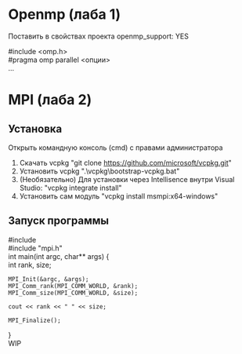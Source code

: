 # Openmp (лаба 1)
Поставить в свойствах проекта openmp_support: YES

#include <omp.h>  
#pragma omp parallel <опции>  
...
  
# MPI (лаба 2)  
## Установка  
Открыть командную консоль (cmd) с правами администратора  
1. Скачать vcpkg "git clone https://github.com/microsoft/vcpkg.git"  
2. Установить vcpkg ".\vcpkg\bootstrap-vcpkg.bat"  
3. (Необязательно) Для установки через Intellisence внутри Visual Studio: "vcpkg integrate install"
4. Установить сам модуль "vcpkg install msmpi:x64-windows"  
  
## Запуск программы  
#include <iostream>  
#include "mpi.h"  
int main(int argc, char** args) {  
	int rank, size;  
  
	MPI_Init(&argc, &args);  
	MPI_Comm_rank(MPI_COMM_WORLD, &rank);  
	MPI_Comm_size(MPI_COMM_WORLD, &size);  
  
	cout << rank << " " << size;  
  
	MPI_Finalize();  
}  
WIP
